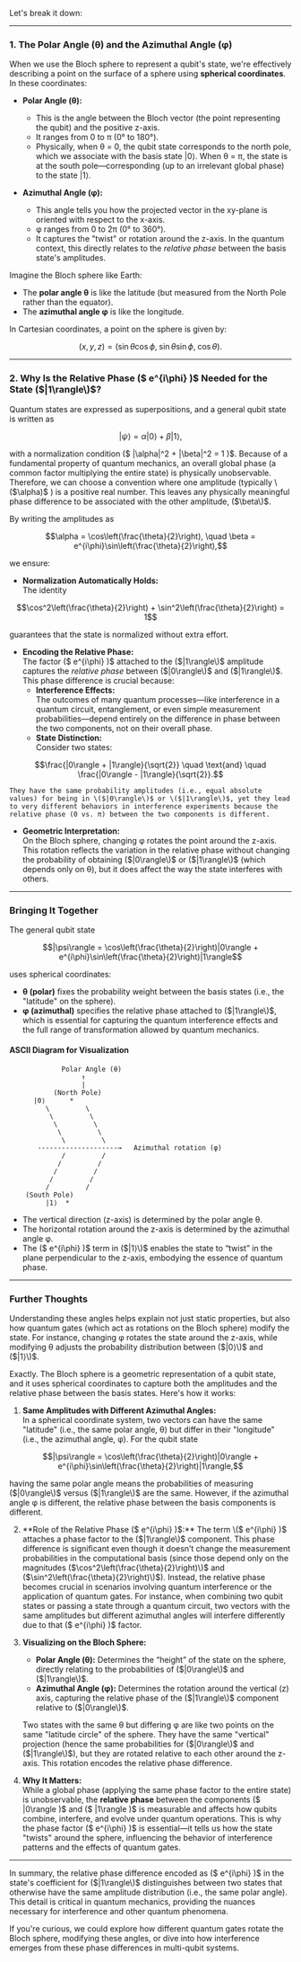 Let's break it down:

---

### 1. The Polar Angle (θ) and the Azimuthal Angle (φ)

When we use the Bloch sphere to represent a qubit's state, we're effectively describing a point on the surface of a sphere using **spherical coordinates**. In these coordinates:

- **Polar Angle (θ):**  
  - This is the angle between the Bloch vector (the point representing the qubit) and the positive z-axis.  
  - It ranges from 0 to π (0° to 180°).  
  - Physically, when θ = 0, the qubit state corresponds to the north pole, which we associate with the basis state |0⟩. When θ = π, the state is at the south pole—corresponding (up to an irrelevant global phase) to the state |1⟩.
  
- **Azimuthal Angle (φ):**  
  - This angle tells you how the projected vector in the xy-plane is oriented with respect to the x-axis.  
  - φ ranges from 0 to 2π (0° to 360°).  
  - It captures the "twist" or rotation around the z-axis. In the quantum context, this directly relates to the *relative phase* between the basis state's amplitudes.
  
Imagine the Bloch sphere like Earth:  
- The **polar angle θ** is like the latitude (but measured from the North Pole rather than the equator).  
- The **azimuthal angle φ** is like the longitude.  

In Cartesian coordinates, a point on the sphere is given by:  
```math
(x, y, z) = (\sin\theta\cos\phi,\; \sin\theta\sin\phi,\; \cos\theta).
```

---

### 2. Why Is the Relative Phase \($ e^{i\phi} \)$ Needed for the State \($|1\rangle\)$?

Quantum states are expressed as superpositions, and a general qubit state is written as

```math
|\psi\rangle = \alpha |0\rangle + \beta |1\rangle,
```

with a normalization condition \($ |\alpha|^2 + |\beta|^2 = 1 \)$. Because of a fundamental property of quantum mechanics, an overall global phase (a common factor multiplying the entire state) is physically unobservable. Therefore, we can choose a convention where one amplitude (typically \($\alpha\)$ ) is a positive real number. This leaves any physically meaningful phase difference to be associated with the other amplitude, \($\beta\)$.

By writing the amplitudes as

```math
\alpha = \cos\left(\frac{\theta}{2}\right), \quad \beta = e^{i\phi}\sin\left(\frac{\theta}{2}\right),
```

we ensure:

- **Normalization Automatically Holds:**  
  The identity
```math
\cos^2\left(\frac{\theta}{2}\right) + \sin^2\left(\frac{\theta}{2}\right) = 1
```  
  guarantees that the state is normalized without extra effort.

- **Encoding the Relative Phase:**  
  The factor \($ e^{i\phi} \)$ attached to the \($|1\rangle\)$ amplitude captures the *relative phase* between \($|0\rangle\)$ and \($|1\rangle\)$. This phase difference is crucial because:
  - **Interference Effects:**  
    The outcomes of many quantum processes—like interference in a quantum circuit, entanglement, or even simple measurement probabilities—depend entirely on the difference in phase between the two components, not on their overall phase.
  - **State Distinction:**  
    Consider two states:
```math
\frac{|0\rangle + |1\rangle}{\sqrt{2}} \quad \text{and} \quad \frac{|0\rangle - |1\rangle}{\sqrt{2}}.
```
    They have the same probability amplitudes (i.e., equal absolute values) for being in \($|0\rangle\)$ or \($|1\rangle\)$, yet they lead to very different behaviors in interference experiments because the relative phase (0 vs. π) between the two components is different.
  - **Geometric Interpretation:**  
    On the Bloch sphere, changing φ rotates the point around the z-axis. This rotation reflects the variation in the relative phase without changing the probability of obtaining \($|0\rangle\)$ or \($|1\rangle\)$ (which depends only on θ), but it does affect the way the state interferes with others.

---

### Bringing It Together

The general qubit state

```math
|\psi\rangle = \cos\left(\frac{\theta}{2}\right)|0\rangle + e^{i\phi}\sin\left(\frac{\theta}{2}\right)|1\rangle
```

uses spherical coordinates:
- **θ (polar)** fixes the probability weight between the basis states (i.e., the "latitude" on the sphere).
- **φ (azimuthal)** specifies the relative phase attached to \($|1\rangle\)$, which is essential for capturing the quantum interference effects and the full range of transformation allowed by quantum mechanics.

#### ASCII Diagram for Visualization

```
             Polar Angle (θ)
                  ↑
                  |
           (North Pole)
      |0⟩      *      
         \         \
          \         \
           \         \
            \         \
             \         \
       --------------------→   Azimuthal rotation (φ)
             /         /
            /         /
           /         /
          /         /
         /         /
    (South Pole)
         |1⟩  *
```

- The vertical direction (z-axis) is determined by the polar angle θ.
- The horizontal rotation around the z-axis is determined by the azimuthal angle φ.
- The \($ e^{i\phi} \)$ term in \($|1⟩\)$ enables the state to “twist” in the plane perpendicular to the z-axis, embodying the essence of quantum phase.

---

### Further Thoughts

Understanding these angles helps explain not just static properties, but also how quantum gates (which act as rotations on the Bloch sphere) modify the state. For instance, changing φ rotates the state around the z-axis, while modifying θ adjusts the probability distribution between \($|0⟩\)$ and \($|1⟩\)$.

Exactly. The Bloch sphere is a geometric representation of a qubit state, and it uses spherical coordinates to capture both the amplitudes and the relative phase between the basis states. Here's how it works:

1. **Same Amplitudes with Different Azimuthal Angles:**  
   In a spherical coordinate system, two vectors can have the same "latitude" (i.e., the same polar angle, θ) but differ in their "longitude" (i.e., the azimuthal angle, φ). For the qubit state  
```math
|\psi\rangle = \cos\left(\frac{\theta}{2}\right)|0\rangle + e^{i\phi}\sin\left(\frac{\theta}{2}\right)|1\rangle,
```
   having the same polar angle means the probabilities of measuring \($|0\rangle\)$ versus \($|1\rangle\)$ are the same. However, if the azimuthal angle φ is different, the relative phase between the basis components is different.

2. **Role of the Relative Phase \($ e^{i\phi} \)$:**  
   The term \($ e^{i\phi} \)$ attaches a phase factor to the \($|1\rangle\)$ component. This phase difference is significant even though it doesn’t change the measurement probabilities in the computational basis (since those depend only on the magnitudes \($\cos^2\left(\frac{\theta}{2}\right)\)$ and \($\sin^2\left(\frac{\theta}{2}\right)\)$). Instead, the relative phase becomes crucial in scenarios involving quantum interference or the application of quantum gates. For instance, when combining two qubit states or passing a state through a quantum circuit, two vectors with the same amplitudes but different azimuthal angles will interfere differently due to that \($ e^{i\phi} \)$ factor.

3. **Visualizing on the Bloch Sphere:**  
   - **Polar Angle (θ):** Determines the “height” of the state on the sphere, directly relating to the probabilities of \($|0\rangle\)$ and \($|1\rangle\)$.  
   - **Azimuthal Angle (φ):** Determines the rotation around the vertical (z) axis, capturing the relative phase of the \($|1\rangle\)$ component relative to \($|0\rangle\)$.  
     
   Two states with the same θ but differing φ are like two points on the same "latitude circle" of the sphere. They have the same "vertical" projection (hence the same probabilities for \($|0\rangle\)$ and \($|1\rangle\)$), but they are rotated relative to each other around the z-axis. This rotation encodes the relative phase difference.

4. **Why It Matters:**  
   While a global phase (applying the same phase factor to the entire state) is unobservable, the **relative phase** between the components \($ |0\rangle \)$ and \($ |1\rangle \)$ is measurable and affects how qubits combine, interfere, and evolve under quantum operations. This is why the phase factor \($ e^{i\phi} \)$ is essential—it tells us how the state "twists" around the sphere, influencing the behavior of interference patterns and the effects of quantum gates.

---

In summary, the relative phase difference encoded as \($ e^{i\phi} \)$ in the state's coefficient for \($|1\rangle\)$ distinguishes between two states that otherwise have the same amplitude distribution (i.e., the same polar angle). This detail is critical in quantum mechanics, providing the nuances necessary for interference and other quantum phenomena.

If you're curious, we could explore how different quantum gates rotate the Bloch sphere, modifying these angles, or dive into how interference emerges from these phase differences in multi-qubit systems.
